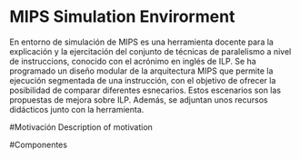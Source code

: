 # MIPS Simulation Envirorment
En entorno de simulación de MIPS es una herramienta docente para la explicación y la ejercitación del conjunto de técnicas de paralelismo a nivel de instruccions, conocido con el acrónimo en inglés de ILP. Se ha programado un diseño modular de la arquitectura MIPS que permite la ejecución segmentada de una instrucción, con el objetivo de ofrecer la posibilidad de comparar diferentes esnecarios. Estos escenarios son las propuestas de mejora sobre ILP. Además, se adjuntan unos recursos didácticos junto con la herramienta.

#Motivación
Description of motivation

#Componentes



